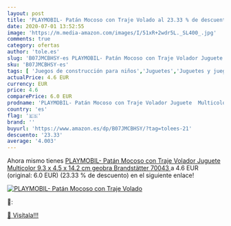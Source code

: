 ```yaml
---
layout: post
title: 'PLAYMOBIL- Patán Mocoso con Traje Volado al 23.33 % de descuento'
date: 2020-07-01 13:52:55
image: 'https://m.media-amazon.com/images/I/51xR+2wdr5L._SL400_.jpg'
comments: true
category: ofertas
author: 'tole.es'
slug: 'B07JMCBHSY-es PLAYMOBIL- Patán Mocoso con Traje Volador Juguete...'
sku: 'B07JMCBHSY-es'
tags: [ 'Juegos de construcción para niños','Juguetes','Juguetes y juegos','playmobil-', ]
actualPrice: 4.6 EUR
currency: EUR
price: 4.6
comparePrice: 6.0 EUR
prodname: 'PLAYMOBIL- Patán Mocoso con Traje Volador Juguete  Multicolor  9.3 x 4.5 x 14.2 cm  geobra Brandstätter 70043 '
country: 'es'
flag: '🇪🇸'
brand: ''
buyurl: 'https://www.amazon.es/dp/B07JMCBHSY/?tag=tolees-21'
descuento: '23.33'
average: '4.003'
---
```


Ahora mismo tienes [PLAYMOBIL- Patán Mocoso con Traje Volador Juguete  Multicolor  9.3 x 4.5 x 14.2 cm  geobra Brandstätter 70043 ](https://www.amazon.es/dp/B07JMCBHSY/?tag=tolees-21) a 4.6 EUR (original: 6.0 EUR) (23.33 %  de descuento) en el siguiente enlace!

[![PLAYMOBIL- Patán Mocoso con Traje Volado](https://m.media-amazon.com/images/I/51xR+2wdr5L._SL400_.jpg)](https://www.amazon.es/dp/B07JMCBHSY/?tag=tolees-21)

🔎:


[🛒 Visítala!!!](https://www.amazon.es/dp/B07JMCBHSY/?tag=tolees-21)
